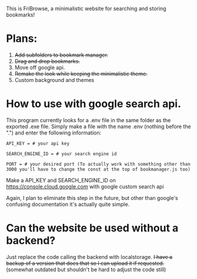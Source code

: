 This is FriBrowse, a minimalistic website for searching and storing bookmarks!

# Plans:
1. ~~Add subfolders to bookmark manager.~~
2. ~~Drag and drop bookmarks.~~
3. Move off google api.
4. ~~Remake the look while keeping the minimalistic theme.~~
5. Custom background and themes 


# How to use with google search api. 
This program currently looks for a .env file in the same folder as the exported .exe file. Simply make a file with the name .env (nothing before the ".") and enter the following information: 
```.env
API_KEY = # your api key

SEARCH_ENGINE_ID = # your search engine id

PORT = # your desired port (To actually work with something other than 3000 you'll have to change the const at the top of bookmanager.js too)
```

Make a API_KEY and SEARCH_ENGINE_ID on https://console.cloud.google.com with google custom search api

Again, I plan to eliminate this step in the future, but other than google's confusing documentation it's actually quite simple.

# Can the website be used without a backend?
Just replace the code calling the backend with localstorage. ~~I have a backup of a version that does that so I can upload it if requested.~~  (somewhat outdated but shouldn't be hard to adjust the code still)

